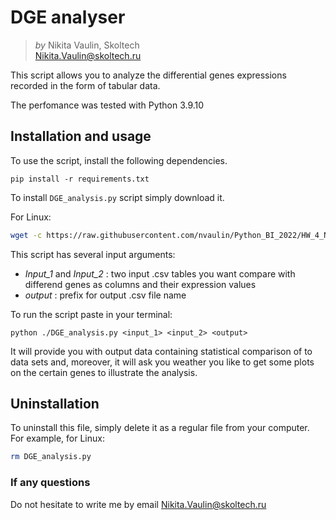 # DGE analyser

> *by* Nikita Vaulin, Skoltech <br />
> Nikita.Vaulin@skoltech.ru

This script allows you to analyze the differential genes expressions recorded in the form of tabular data.

The perfomance was tested with Python 3.9.10

## Installation and usage

To use the script, install the following dependencies.

```commandline
pip install -r requirements.txt
```

To install `DGE_analysis.py` script simply download it.

For Linux:

```bash
wget -c https://raw.githubusercontent.com/nvaulin/Python_BI_2022/HW_4_Numpy/HW_4_Numpy/numpy_challenge.py
```

This script has several input arguments:

- _Input_1_ and _Input_2_ : two input .csv tables you want compare with differend genes as columns and their expression
  values
- _output_ : prefix for output .csv file name

To run the script paste in your terminal:

```commandline
python ./DGE_analysis.py <input_1> <input_2> <output>
```

It will provide you with output data containing statistical comparison of to data sets and, moreover, it will ask you
weather you like to get some plots on the certain genes to illustrate the analysis.

## Uninstallation

To uninstall this file, simply delete it as a regular file from your computer. For example, for Linux:

```bash
rm DGE_analysis.py
```

### If any questions

Do not hesitate to write me by email Nikita.Vaulin@skoltech.ru
